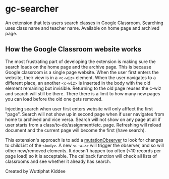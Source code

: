 # gc-searcher
An extension that lets users search classes in Google Classroom. Searching uses class name and teacher name. Available on home page and archived page.

## How the Google Classroom website works
The most frustrating part of developing the extension is making sure the search loads on the home page and the archive page. This is because Google classroom is a single page website. When the user first enters the website, their view is in a `<c-wiz>` element. When the user navigates to a different place, an another `<c-wiz>` is inserted in the body with the old element remaining but invisible. Returning to the old page reuses the c-wiz and search will still be there. There there is a limit to how many new pages you can load before the old one gets removed.

Injecting search when user first enters website will only afffect the first "page". Search will not show up in second page when if user navigates from home to archived and vice versa. Search will not show on any page at all if user starts from a class/to-do/assignment/etc. page. Refreshing will reload document and the current page will become the first (have search).

This extension's approach is to add a [mutationObserver](https://developer.mozilla.org/en-US/docs/Web/API/MutationObserver) to look for changes to childList of the `<body>`. A new `<c-wiz>` will trigger the observer, and so will other new/removed elements. It doesn't happen too often (<10 records per page load) so it is acceptable. The callback function will check all lists of classrooms and see whether it already has search.

Created by Wuttiphat Kiddee
